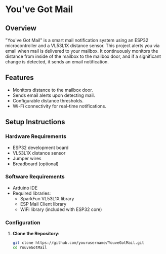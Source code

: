 # You've Got Mail

## Overview

"You've Got Mail" is a smart mail notification system using an ESP32 microcontroller and a VL53L1X distance sensor. This project alerts you via email when mail is delivered to your mailbox. It continuously monitors the distance from inside of the mailbox to the mailbox door, and if a significant change is detected, it sends an email notification.

## Features

- Monitors distance to the mailbox door.
- Sends email alerts upon detecting mail.
- Configurable distance thresholds.
- Wi-Fi connectivity for real-time notifications.

## Setup Instructions

### Hardware Requirements

- ESP32 development board
- VL53L1X distance sensor
- Jumper wires
- Breadboard (optional)

### Software Requirements

- Arduino IDE
- Required libraries:
  - SparkFun VL53L1X library
  - ESP Mail Client library
  - WiFi library (included with ESP32 core)

### Configuration

1. **Clone the Repository:**
   ```bash
   git clone https://github.com/yourusername/YouveGotMail.git
   cd YouveGotMail

